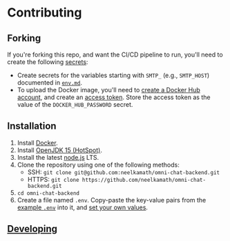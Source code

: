 # Contributing

## Forking

If you're forking this repo, and want the CI/CD pipeline to run, you'll need to create the following [secrets](https://docs.github.com/en/free-pro-team@latest/actions/reference/encrypted-secrets#creating-encrypted-secrets-for-a-repository):
- Create secrets for the variables starting with `SMTP_` (e.g., `SMTP_HOST`) documented in [`env.md`](env.md).
- To upload the Docker image, you'll need to [create a Docker Hub account](https://hub.docker.com/signup), and create an [access token](https://docs.docker.com/docker-hub/access-tokens/). Store the access token as the value of the `DOCKER_HUB_PASSWORD` secret.

## Installation

1. Install [Docker](https://docs.docker.com/get-docker/).
1. Install [OpenJDK 15 (HotSpot)](https://adoptopenjdk.net/?variant=openjdk15&jvmVariant=hotspot).
1. Install the latest [node.js](https://nodejs.org/en/download/) LTS.
1. Clone the repository using one of the following methods:
    - SSH: `git clone git@github.com:neelkamath/omni-chat-backend.git`
    - HTTPS: `git clone https://github.com/neelkamath/omni-chat-backend.git`
1. `cd omni-chat-backend`
1. Create a file named `.env`. Copy-paste the key-value pairs from the [example `.env`](.env) into it, and [set your own values](env.md).

## [Developing](developing.md)

